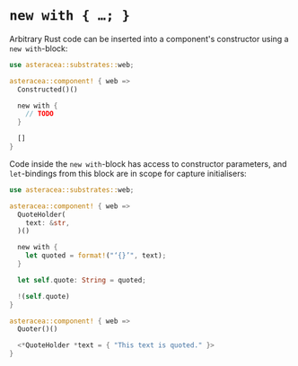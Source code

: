 # `new with { …; }`

<!-- The reason for not placing this block after the constructor arguments (without keyword) is that this would create a lot of separation between constructor and render arguments, which should both be visible at a glance when peeking at a component's source code. -->

Arbitrary Rust code can be inserted into a component's constructor using a `new with`-block:

```rust asteracea=Constructed
use asteracea::substrates::web;

asteracea::component! { web =>
  Constructed()()

  new with {
    // TODO
  }

  []
}
```

Code inside the `new with`-block has access to constructor parameters, and `let`-bindings from this block are in scope for capture initialisers:

```rust asteracea=Quoter
use asteracea::substrates::web;

asteracea::component! { web =>
  QuoteHolder(
    text: &str,
  )()

  new with {
    let quoted = format!("‘{}’", text);
  }

  let self.quote: String = quoted;

  !(self.quote)
}

asteracea::component! { web =>
  Quoter()()

  <*QuoteHolder *text = { "This text is quoted." }>
}
```
